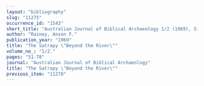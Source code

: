 ```yaml
---
layout: "bibliography"
slug: "11275"
occurrence_id: "1543"
short_title: "Australian Journal of Biblical Archaeology 1/2 (1969), 51-78"
author: "Rainey, Anson F."
publication_year: "1969"
title: "The Satrapy \"Beyond the River\""
volume_no_: "1/2."
pages: "51-78"
journal: "Australian Journal of Biblical Archaeology"
title: "The Satrapy \"Beyond the River\""
previous_item: "11278"
---
```

